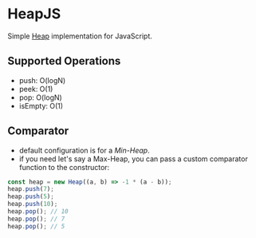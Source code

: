 # HeapJS

Simple [Heap](<https://en.wikipedia.org/wiki/Heap_(data_structure)>) implementation for JavaScript.

## Supported Operations

- push: O(logN)
- peek: O(1)
- pop: O(logN)
- isEmpty: O(1)

## Comparator

- default configuration is for a _Min-Heap_.
- if you need let's say a Max-Heap, you can pass a custom comparator function to the constructor:

```javascript
const heap = new Heap((a, b) => -1 * (a - b));
heap.push(7);
heap.push(5);
heap.push(10);
heap.pop(); // 10
heap.pop(); // 7
heap.pop(); // 5
```
